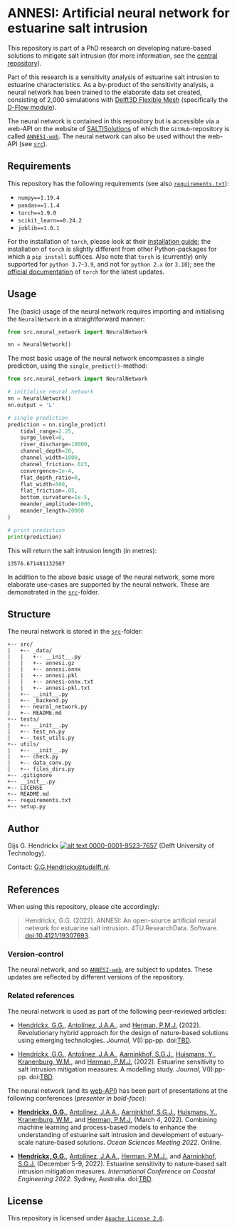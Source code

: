 # ANNESI: Artificial neural network for estuarine salt intrusion
This repository is part of a PhD research on developing nature-based solutions to mitigate salt intrusion (for more 
information, see the [central repository](https://github.com/ghendrickx/SALTISolutions)).

Part of this research is a sensitivity analysis of estuarine salt intrusion to estuarine characteristics. As a 
by-product of the sensitivity analysis, a neural network has been trained to the elaborate data set created, consisting 
of 2,000 simulations with [Delft3D Flexible Mesh](https://www.deltares.nl/en/software/delft3d-flexible-mesh-suite/) 
(specifically the [D-Flow module](https://www.deltares.nl/en/software/module/d-flow-flexible-mesh/)).

The neural network is contained in this repository but is accessible via a web-API on the website of 
[SALTISolutions]() of which the `GitHub`-repository is called [`ANNESI-web`](https://github.com/ghendrickx/ANNESI-web). 
The neural network can also be used without the web-API (see [`src`](./src)).

## Requirements
This repository has the following requirements (see also [`requirements.txt`](./requirements.txt)):
*   `numpy==1.19.4`
*   `pandas==1.1.4`
*   `torch==1.9.0`
*   `scikit_learn==0.24.2`
*   `joblib==1.0.1`

For the installation of `torch`, please look at their [installation guide](https://pytorch.org/get-started/locally/);
the installation of `torch` is slightly different from other Python-packages for which a `pip install` suffices. Also
note that `torch` is (currently) only supported for `python 3.7`-`3.9`, and not for `python 2.x` (or `3.10`); see the
[official documentation](https://pytorch.org/get-started/locally/#windows-python) of `torch` for the latest updates.

## Usage
The (basic) usage of the neural network requires importing and initialising the `NeuralNetwork` in a straightforward 
manner:
```python
from src.neural_network import NeuralNetwork

nn = NeuralNetwork()
```
The most basic usage of the neural network encompasses a single prediction, using the `single_predict()`-method:
```python
from src.neural_network import NeuralNetwork

# initialise neural network
nn = NeuralNetwork()
nn.output = 'L'

# single prediction
prediction = nn.single_predict(
    tidal_range=2.25,
    surge_level=0,
    river_discharge=10000,
    channel_depth=20,
    channel_width=1000,
    channel_friction=.023,
    convergence=1e-4,
    flat_depth_ratio=0,
    flat_width=500,
    flat_friction=.05,
    bottom_curvature=1e-5,
    meander_amplitude=1000,
    meander_length=20000
)

# print prediction
print(prediction)
```
This will return the salt intrusion length (in metres):
```
13576.671481132507
```

In addition to the above basic usage of the neural network, some more elaborate use-cases are supported by the
neural network. These are demonstrated in the [`src`](./src)-folder.

## Structure
The neural network is stored in the [`src`](./src)-folder:
```
+-- src/
|   +-- _data/
|   |   +-- __init__.py
|   |   +-- annesi.gz
|   |   +-- annesi.onnx
|   |   +-- annesi.pkl
|   |   +-- annesi-onnx.txt
|   |   +-- annesi-pkl.txt
|   +-- __init__.py
|   +-- _backend.py
|   +-- neural_network.py
|   +-- README.md
+-- tests/
|   +-- __init__.py
|   +-- test_nn.py
|   +-- test_utils.py
+-- utils/
|   +-- __init__.py
|   +-- check.py
|   +-- data_conv.py
|   +-- files_dirs.py
+-- .gitignore
+-- __init__.py
+-- LICENSE
+-- README.md
+-- requirements.txt
+-- setup.py
```

## Author
Gijs G. Hendrickx 
[![alt text](https://camo.githubusercontent.com/e1ec0e2167b22db46b0a5d60525c3e4a4f879590a04c370fef77e6a7e00eb234/68747470733a2f2f696e666f2e6f726369642e6f72672f77702d636f6e74656e742f75706c6f6164732f323031392f31312f6f726369645f31367831362e706e67) 0000-0001-9523-7657](https://orcid.org/0000-0001-9523-7657)
(Delft University of Technology).

Contact: [G.G.Hendrickx@tudelft.nl](mailto:G.G.Hendrickx@tudelft.nl?subject=[GitHub]%20ANNESI: ).

## References
When using this repository, please cite accordingly:
> Hendrickx, G.G. (2022). ANNESI: An open-source artificial neural network for estuarine salt intrusion. 
4TU.ResearchData. Software. [doi:10.4121/19307693](https://doi.org/10.4121/19307693).

### Version-control
The neural network, and so [`ANNESI-web`](https://github.com/ghendrickx/ANNESI-web), are subject to updates. These 
updates are reflected by different versions of the repository.

### Related references
The neural network is used as part of the following peer-reviewed articles:
*   [Hendrickx, G.G.](https://orcid.org/0000-0001-9523-7657), 
    [Antol&iacute;nez, J.A.A.](https://orcid.org/0000-0002-0694-4817), and 
    [Herman, P.M.J.](https://orcid.org/0000-0003-2188-6341)
    (2022). Revolutionary hybrid approach for the design of nature-based solutions using emerging technologies. 
    *Journal*, V(I):pp-pp.
    doi:[TBD]().
    
*   [Hendrickx, G.G.](https://orcid.org/0000-0001-9523-7657), 
    [Antol&iacute;nez, J.A.A.](https://orcid.org/0000-0002-0694-4817), 
    [Aarninkhof, S.G.J.](https://orcid.org/0000-0002-4591-0257), 
    [Huismans, Y.](https://orcid.org/0000-0001-6537-6111), 
    [Kranenburg, W.M.](https://orcid.org/0000-0002-4736-7913), and 
    [Herman, P.M.J.](https://orcid.org/0000-0003-2188-6341)
    (2022). Estuarine sensitivity to salt intrusion mitigation measures: A modelling study.
    *Journal*, V(I):pp-pp.
    doi:[TBD]().

The neural network (and its [web-API](https://github.com/ghendrickx/ANNESI-web)) has been part of presentations at the 
following conferences (*presenter in bold-face*):
*   [**Hendrickx, G.G.**](https://orcid.org/0000-0001-9523-7657), 
    [Antol&iacute;nez, J.A.A.](https://orcid.org/0000-0002-0694-4817), 
    [Aarninkhof, S.G.J.](https://orcid.org/0000-0002-4591-0257), 
    [Huismans, Y.](https://orcid.org/0000-0001-6537-6111), 
    [Kranenburg, W.M.](https://orcid.org/0000-0002-4736-7913), and 
    [Herman, P.M.J.](https://orcid.org/0000-0003-2188-6341)
    (March 4, 2022).
    Combining machine learning and process-based models to enhance the understanding of estuarine salt intrusion and
    development of estuary-scale nature-based solutions. 
    *Ocean Sciences Meeting 2022*. Online.
    
*   [**Hendrickx, G.G.**](https://orcid.org/0000-0001-9523-7657), 
    [Antol&iacute;nez, J.A.A.](https://orcid.org/0000-0002-0694-4817), 
    [Herman, P.M.J.](https://orcid.org/0000-0003-2188-6341), and 
    [Aarninkhof, S.G.J.](https://orcid.org/0000-0002-4591-0257)
    (December 5-9, 2022).
    Estuarine sensitivity to nature-based salt intrusion mitigation measures.
    *International Conference on Coastal Engineering 2022*. Sydney, Australia.
    doi:[TBD]().

## License
This repository is licensed under [`Apache License 2.0`](LICENSE).
